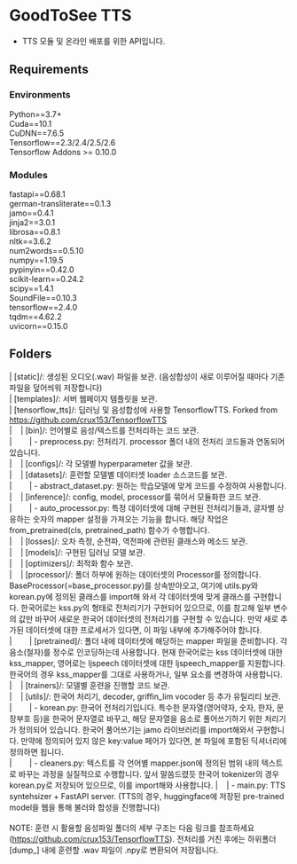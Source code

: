 # GoodToSee TTS

- TTS 모듈 및 온라인 배포를 위한 API입니다.

## Requirements
### Environments
Python==3.7+<br>
Cuda==10.1<br>
CuDNN==7.6.5<br>
Tensorflow==2.3/2.4/2.5/2.6<br>
Tensorflow Addons >= 0.10.0<br>

### Modules
fastapi==0.68.1<br>
german-transliterate==0.1.3<br>
jamo==0.4.1<br>
jinja2==3.0.1<br>
librosa==0.8.1<br>
nltk==3.6.2<br>
num2words==0.5.10<br>
numpy==1.19.5<br>
pypinyin==0.42.0<br>
scikit-learn==0.24.2<br>
scipy==1.4.1<br>
SoundFile==0.10.3<br>
tensorflow==2.4.0<br>
tqdm==4.62.2<br>
uvicorn==0.15.0<br>

## Folders
| [static]/: 생성된 오디오(.wav) 파일을 보관. (음성합성이 새로 이루어질 때마다 기존 파일을 덮어씌워 저장합니다)<br>
| [templates]/: 서버 웹페이지 템플릿을 보관.<br>
| [tensorflow_tts]/: 딥러닝 및 음성합성에 사용할 TensorflowTTS. Forked from https://github.com/crux153/TensorflowTTS<br>
|&nbsp;&nbsp;&nbsp;&nbsp;| [bin]/: 언어별로 음성/텍스트를 전처리하는 코드 보관.<br>
|&nbsp;&nbsp;&nbsp;&nbsp;&nbsp;&nbsp;&nbsp;&nbsp;| - preprocess.py: 전처리기. processor 폴더 내의 전처리 코드들과 연동되어 있습니다.<br>
|&nbsp;&nbsp;&nbsp;&nbsp;| [configs]/: 각 모델별 hyperparameter 값을 보관.<br>
|&nbsp;&nbsp;&nbsp;&nbsp;| [datasets]/: 훈련할 모델별 데이터셋 loader 소스코드를 보관.<br> 
|&nbsp;&nbsp;&nbsp;&nbsp;&nbsp;&nbsp;&nbsp;&nbsp;| - abstract_dataset.py: 원하는 학습모델에 맞게 코드를 수정하여 사용합니다.<br>
|&nbsp;&nbsp;&nbsp;&nbsp;| [inference]/: config, model, processor를 묶어서 모듈화한 코드 보관.<br>
|&nbsp;&nbsp;&nbsp;&nbsp;&nbsp;&nbsp;&nbsp;&nbsp;| - auto_processor.py: 특정 데이터셋에 대해 구현된 전처리기들과, 글자별 상응하는 숫자의 mapper 설정을 가져오는 기능을 합니다. 해당 작업은 from_pretrained(cls, pretrained_path) 함수가 수행합니다.<br>
|&nbsp;&nbsp;&nbsp;&nbsp;| [losses]/: 오차 측정, 순전파, 역전파에 관련된 클래스와 메소드 보관.<br>
|&nbsp;&nbsp;&nbsp;&nbsp;| [models]/: 구현된 딥러닝 모델 보관.<br>
|&nbsp;&nbsp;&nbsp;&nbsp;| [optimizers]/: 최적화 함수 보관.<br>
|&nbsp;&nbsp;&nbsp;&nbsp;| [processor]/: 폴더 하부에 원하는 데이터셋의 Processor를 정의합니다. BaseProcessor(=base_processor.py)를 상속받아오고, 여기에 utils.py와 korean.py에 정의된 클래스를 import해 와서 각 데이터셋에 맞게 클래스를 구현합니다. 한국어로는 kss.py의 형태로 전처리기가 구현되어 있으므로, 이를 참고해 일부 변수의 값만 바꾸어 새로운 한국어 데이터셋의 전처리기를 구현할 수 있습니다. 만약 새로 추가된 데이터셋에 대한 프로세서가 있다면, 이 파일 내부에 추가해주어야 합니다.<br>
|&nbsp;&nbsp;&nbsp;&nbsp;&nbsp;&nbsp;&nbsp;&nbsp;| [pretrained]/: 폴더 내에 데이터셋에 해당하는 mapper 파일을 준비합니다. 각 음소(철자)를 정수로 인코딩하는데 사용합니다. 현재 한국어로는 kss 데이터셋에 대한 kss_mapper, 영어로는 ljspeech 데이터셋에 대한 ljspeech_mapper를 지원합니다. 한국어의 경우 kss_mapper를 그대로 사용하거나, 일부 요소를 변경하여 사용합니다.<br>
|&nbsp;&nbsp;&nbsp;&nbsp;| [trainers]/: 모델별 훈련을 진행할 코드 보관.<br>
|&nbsp;&nbsp;&nbsp;&nbsp;| [utils]/: 한국어 처리기, decoder, griffin_lim vocoder 등 추가 유틸리티 보관.<br>
|&nbsp;&nbsp;&nbsp;&nbsp;&nbsp;&nbsp;&nbsp;&nbsp;| - korean.py: 한국어 전처리기입니다. 특수한 문자열(영어약자, 숫자, 한자, 문장부호 등)을 한국어 문자열로 바꾸고, 해당 문자열을 음소로 풀어쓰기하기 위한 처리기가 정의되어 있습니다. 한국어 풀어쓰기는 jamo 라이브러리를 import해와서 구현합니다. 만약에 정의되어 있지 않은 key:value 페어가 있다면, 본 파일에 포함된 딕셔너리에 정의하면 됩니다.<br>
|&nbsp;&nbsp;&nbsp;&nbsp;&nbsp;&nbsp;&nbsp;&nbsp;| - cleaners.py: 텍스트를 각 언어별 mapper.json에 정의된 범위 내의 텍스트로 바꾸는 과정을 실질적으로 수행합니다. 앞서 말씀드렸듯 한국어 tokenizer의 경우 korean.py로 저장되어 있으므로, 이를 import해와 사용합니다.
|&nbsp;&nbsp;&nbsp;&nbsp;| - main.py: TTS syntehsizer + FastAPI server. (TTS의 경우, huggingface에 저장된 pre-trained model을 웹을 통해 불러와 합성을 진행합니다)<br>
<br>
NOTE: 훈련 시 활용할 음성파일 폴더의 세부 구조는 다음 링크를 참조하세요(https://github.com/crux153/TensorflowTTS). 전처리를 거친 후에는 하위폴더 [dump_] 내에 훈련할 .wav 파일이 .npy로 변환되어 저장됩니다.
